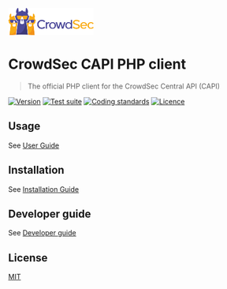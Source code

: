 ![CrowdSec Logo](https://raw.githubusercontent.com/crowdsecurity/php-capi-client/main/docs/images/logo_crowdsec.png)

# CrowdSec CAPI PHP client

> The official PHP client for the CrowdSec Central API (CAPI)

[![Version](https://img.shields.io/github/v/release/crowdsecurity/php-capi-client?include_prereleases)](https://github.com/crowdsecurity/php-capi-client/releases/)
[![Test suite](https://github.com/crowdsecurity/php-capi-client/actions/workflows/unit-and-integration-test.yml/badge.svg)](https://github.com/crowdsecurity/php-capi-client/actions/workflows/unit-and-integration-test.yml)
[![Coding standards](https://github.com/crowdsecurity/php-capi-client/actions/workflows/coding-standards.yml/badge.svg)](https://github.com/crowdsecurity/php-capi-client/actions/workflows/coding-standards.yml)
[![Licence](https://img.shields.io/github/license/crowdsecurity/php-capi-client)](https://github.com/crowdsecurity/php-capi-client/blob/main/LICENSE)


## Usage

See [User Guide](https://github.com/crowdsecurity/php-capi-client/blob/main/docs/USER_GUIDE.md)

## Installation

See [Installation Guide](https://github.com/crowdsecurity/php-capi-client/blob/main/docs/INSTALLATION_GUIDE.md)

## Developer guide

See [Developer guide](https://github.com/crowdsecurity/php-capi-client/blob/main/docs/DEVELOPER.md)


## License

[MIT](https://github.com/crowdsecurity/php-capi-client/blob/main/LICENSE)
